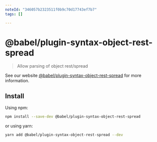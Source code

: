 ```yaml
---
noteId: "346057b2323511f0b9c70d17743ef7b7"
tags: []

---
```


# @babel/plugin-syntax-object-rest-spread

> Allow parsing of object rest/spread

See our website [@babel/plugin-syntax-object-rest-spread](https://babeljs.io/docs/en/next/babel-plugin-syntax-object-rest-spread.html) for more information.

## Install

Using npm:

```sh
npm install --save-dev @babel/plugin-syntax-object-rest-spread
```

or using yarn:

```sh
yarn add @babel/plugin-syntax-object-rest-spread --dev
```
